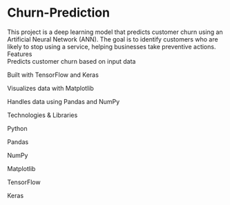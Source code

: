 # Churn-Prediction
This project is a deep learning model that predicts customer churn using an Artificial Neural Network (ANN). The goal is to identify customers who are likely to stop using a service, helping businesses take preventive actions.
 Features
<br>
Predicts customer churn based on input data

Built with TensorFlow and Keras

Visualizes data with Matplotlib

Handles data using Pandas and NumPy
<br>

Technologies & Libraries

Python

Pandas

NumPy

Matplotlib

TensorFlow

Keras